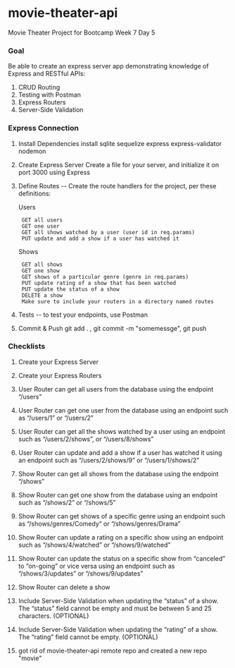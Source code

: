 # movie-theater-api
Movie Theater Project for Bootcamp Week 7 Day 5

### Goal
Be able to create an express server app demonstrating knowledge of Express and RESTful APIs:

1. CRUD Routing
2. Testing with Postman
3. Express Routers
4. Server-Side Validation

### Express Connection
1. Install Dependencies 
        install sqlite sequelize express express-validator nodemon

2. Create Express Server
        Create a file for your server, and initialize it on port 3000 using Express

3. Define Routes -- Create the route handlers for the project, per these definitions:

    Users

        GET all users
        GET one user
        GET all shows watched by a user (user id in req.params) 
        PUT update and add a show if a user has watched it

    Shows

        GET all shows
        GET one show
        GET shows of a particular genre (genre in req.params)
        PUT update rating of a show that has been watched
        PUT update the status of a show 
        DELETE a show
        Make sure to include your routers in a directory named routes

4. Tests -- to test your endpoints, use Postman
5. Commit & Push
    git add . , git commit -m "somemessge", git push

### Checklists

1. Create your Express Server
2. Create your Express Routers
3. User Router can get all users from the database using the endpoint “/users”
4. User Router can get one user from the database using an endpoint such as “/users/1” or “/users/2”
5. User Router can get all the shows watched by a user using an endpoint such as “/users/2/shows”, or “/users/8/shows”
6. User Router can update and add a show if a user has watched it using an endpoint such as “/users/2/shows/9” or “/users/1/shows/2”
7. Show Router can get all shows from the database using the endpoint “/shows”
8. Show Router can get one show from the database using an endpoint such as “/shows/2” or “/shows/5”
9. Show Router can get shows of a specific genre using an endpoint such as “/shows/genres/Comedy“ or “/shows/genres/Drama”
10. Show Router can update a rating on a specific show using an endpoint such as “/shows/4/watched” or “/shows/9/watched”
11. Show Router can update the status on a specific show from “canceled” to “on-going” or vice versa using an endpoint such as “/shows/3/updates” or “/shows/9/updates”
12. Show Router can delete a show
13. Include Server-Side Validation when updating the “status” of a show. The “status” field cannot be empty and must be between 5 and 25 characters. (OPTIONAL)
14. Include Server-Side Validation when updating the “rating” of a show. The “rating” field cannot be empty.  (OPTIONAL)

15. got rid of movie-theater-api remote repo and created a new repo "movie"
